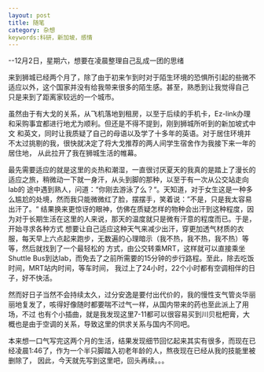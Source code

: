 ```yaml
---
layout: post
title: 随笔  
category: 杂想
keywords:科研，新加坡，感情
---
```


--12月2日，星期六，想要在凌晨整理自己乱成一团的思绪

来到狮城已经两个月了，除了由于初来乍到时对于陌生环境的恐惧所引起的些微不适应以外，这个国家并没有给我带来很多的陌生感。甚至，熟悉到让我觉得自己
只是来到了距离家较远的一个城市。

虽然由于有大戈的关系，从飞机落地到租房，以至于后续的手机卡，Ez-link办理和采购事宜都进行地尤为顺利。但还是不得不提到，刚到狮城所听到的新加坡式中文
和英文，同时让我质疑了自己的母语以及学了十多年的英语。对于居住环境并不太过挑剔的我，很快就决定了将大戈推荐的两人间学生宿舍作为我接下来一年的居住地，
从此拉开了我在狮城生活的帷幕。

最先需要适应的就是这里的炎热和潮湿，一直很讨厌夏天的我真的是踏上了漫长的适应之旅，稍微动一下就一身汗，从头到脚的那种，以至于有一次从公交站走向lab的
途中遇到熟人，问道：“你刚去游泳了么？“。天知道，对于女生这是一种多么尴尬的处境，然而我只能微微红了脸，摆摆手，笑着说：”不是，只是我太容易出汗了。“
结果换来更惊讶的眼神，仿佛在质疑怎样的物种会出汗到这种程度，因为对于长期生活在这里的人来说，那天的温度就只是微有汗意的程度而已。于是，开始寻求各种方式
想要让自己适应这种天气来减少出汗，穿更加透气材质的衣服，每天早上六点起来跑步，无数遍的心理暗示（我不热，我不热，我不热）等等，然后就找到了一个最轻松的
方式，由公交转乘MRT，这样就可以直接乘坐Shuttle Bus到达lab，而免去了之前所需要的15分钟的步行路程。至此，除去吃饭时间，MRT站内时间，等车时间，
我过上了24小时，22个小时都有空调相伴的日子，好不快活。

然而好日子当然不会持续太久，过分安逸是要付出代价的，我的慢性支气管炎华丽丽地复发了，咳得好像随时都要喘不过气一样，从国内带来的药也至此派上了用场，不过
也有个小插曲，就是我发现这里7-11都可以很容易买到川贝枇杷膏，大概也是由于空调的关系，导致这里的供求关系与国内不同吧。

本来想一口气写完这两个月的生活，结果发现细节回忆起来其实有很多，而现在已经凌晨1:46了，作为一个半只脚踏入初老年龄的人，熬夜现在已经从我的技能里被删除了，
因此，今天就先写到这里吧，回头再续。。。

